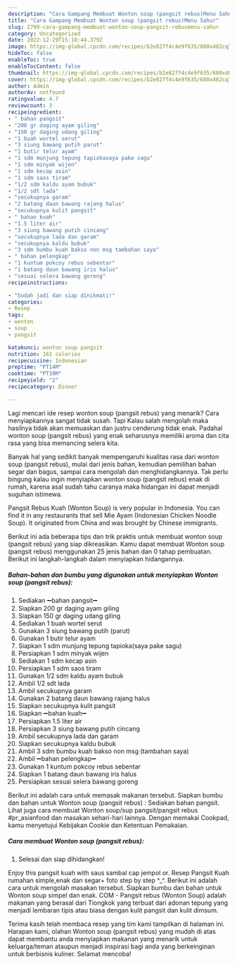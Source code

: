 ```yaml
---
description: "Cara Gampang Membuat Wonton soup (pangsit rebus)Menu Sahur"
title: "Cara Gampang Membuat Wonton soup (pangsit rebus)Menu Sahur"
slug: 2799-cara-gampang-membuat-wonton-soup-pangsit-rebusmenu-sahur
category: Uncategorized
date: 2022-12-29T15:18:44.379Z
image: https://img-global.cpcdn.com/recipes/b2e827f4c4e9f635/680x482cq70/wonton-soup-pangsit-rebus-foto-resep-utama.jpg
hideToc: false
enableToc: true
enableTocContent: false
thumbnail: https://img-global.cpcdn.com/recipes/b2e827f4c4e9f635/680x482cq70/wonton-soup-pangsit-rebus-foto-resep-utama.jpg
cover: https://img-global.cpcdn.com/recipes/b2e827f4c4e9f635/680x482cq70/wonton-soup-pangsit-rebus-foto-resep-utama.jpg
author: Admin
authorAv: notfound
ratingvalue: 4.7
reviewcount: 3
recipeingredient:
- " bahan pangsit"
- "200 gr daging ayam giling"
- "150 gr daging udang giling"
- "1 buah wortel serut"
- "3 siung bawang putih parut"
- "1 butir telur ayam"
- "1 sdm munjung tepung tapiokasaya pake sagu"
- "1 sdm minyak wijen"
- "1 sdm kecap asin"
- "1 sdm saos tiram"
- "1/2 sdm kaldu ayam bubuk"
- "1/2 sdt lada"
- "secukupnya garam"
- "2 batang daun bawang rajang halus"
- "secukupnya kulit pangsit"
- " bahan kuah"
- "1.5 liter air"
- "3 siung bawang putih cincang"
- "secukupnya lada dan garam"
- "secukupnya kaldu bubuk"
- "3 sdm bumbu kuah bakso non msg tambahan saya"
- " bahan pelengkap"
- "1 kuntum pokcoy rebus sebentar"
- "1 batang daun bawang iris halus"
- "sesuai selera bawang goreng"
recipeinstructions:

- "Sudah jadi dan siap dinikmati!"
categories:
- Resep
tags:
- wonton
- soup
- pangsit

katakunci: wonton soup pangsit 
nutrition: 161 calories
recipecuisine: Indonesian
preptime: "PT14M"
cooktime: "PT39M"
recipeyield: "2"
recipecategory: Dinner

---
```



Lagi mencari ide resep wonton soup (pangsit rebus) yang menarik? Cara menyiapkannya sangat tidak susah. Tapi Kalau salah mengolah maka hasilnya tidak akan memuaskan dan justru cenderung tidak enak. Padahal wonton soup (pangsit rebus) yang enak seharusnya memiliki aroma dan cita rasa yang bisa memancing selera kita.


Banyak hal yang sedikit banyak mempengaruhi kualitas rasa dari wonton soup (pangsit rebus), mulai dari jenis bahan, kemudian pemilihan bahan segar dan bagus, sampai cara mengolah dan menghidangkannya. Tak perlu bingung kalau ingin menyiapkan wonton soup (pangsit rebus) enak di rumah, karena asal sudah tahu caranya maka hidangan ini dapat menjadi suguhan istimewa.

Pangsit Rebus Kuah (Wonton Soup) is very popular in Indonesia. You can find it in any restaurants that sell Mie Ayam (Indonesian Chicken Noodle Soup). It originated from China and was brought by Chinese immigrants.


Berikut ini ada beberapa tips dan trik praktis untuk membuat wonton soup (pangsit rebus) yang siap dikreasikan. Kamu dapat membuat Wonton soup (pangsit rebus) menggunakan 25 jenis bahan dan 0 tahap pembuatan. Berikut ini langkah-langkah dalam menyiapkan hidangannya.

<!--inarticleads1-->

##### Bahan-bahan dan bumbu yang digunakan untuk menyiapkan Wonton soup (pangsit rebus):

1. Sediakan  ➖bahan pangsit➖
1. Siapkan 200 gr daging ayam giling
1. Siapkan 150 gr daging udang giling
1. Sediakan 1 buah wortel serut
1. Gunakan 3 siung bawang putih (parut)
1. Gunakan 1 butir telur ayam
1. Siapkan 1 sdm munjung tepung tapioka(saya pake sagu)
1. Persiapkan 1 sdm minyak wijen
1. Sediakan 1 sdm kecap asin
1. Persiapkan 1 sdm saos tiram
1. Gunakan 1/2 sdm kaldu ayam bubuk
1. Ambil 1/2 sdt lada
1. Ambil secukupnya garam
1. Gunakan 2 batang daun bawang rajang halus
1. Siapkan secukupnya kulit pangsit
1. Siapkan  ➖bahan kuah➖
1. Persiapkan 1.5 liter air
1. Persiapkan 3 siung bawang putih cincang
1. Ambil secukupnya lada dan garam
1. Siapkan secukupnya kaldu bubuk
1. Ambil 3 sdm bumbu kuah bakso non msg (tambahan saya)
1. Ambil  ➖bahan pelengkap➖
1. Gunakan 1 kuntum pokcoy rebus sebentar
1. Siapkan 1 batang daun bawang iris halus
1. Persiapkan sesuai selera bawang goreng


Berikut ini adalah cara untuk memasak makanan tersebut. Siapkan bumbu dan bahan untuk Wonton soup (pangsit rebus) : Sediakan bahan pangsit. Lihat juga cara membuat Wonton soup/sup pangsit/pangsit rebus #pr_asianfood dan masakan sehari-hari lainnya. Dengan memakai Cookpad, kamu menyetujui Kebijakan Cookie dan Ketentuan Pemakaian. 

<!--inarticleads2-->

##### Cara membuat Wonton soup (pangsit rebus):


1. Selesai dan siap dihidangkan!

Enjoy this pangsit kuah with saus sambal cap jempol or. Resep Pangsit Kuah rumahan simple,enak dan segar+ foto step by step ^_^. Berikut ini adalah cara untuk mengolah masakan tersebut. Siapkan bumbu dan bahan untuk Wonton soup simpel dan enak. COM - Pangsit rebus (Wonton Soup) adalah makanan yang berasal dari Tiongkok yang terbuat dari adonan tepung yang menjadi lembaran tipis atau biasa dengan kulit pangsit dan kulit dimsum. 

Terima kasih telah membaca resep yang tim kami tampilkan di halaman ini. Harapan kami, olahan Wonton soup (pangsit rebus) yang mudah di atas dapat membantu anda menyiapkan makanan yang menarik untuk keluarga/teman ataupun menjadi inspirasi bagi anda yang berkeinginan untuk berbisnis kuliner. Selamat mencoba!
